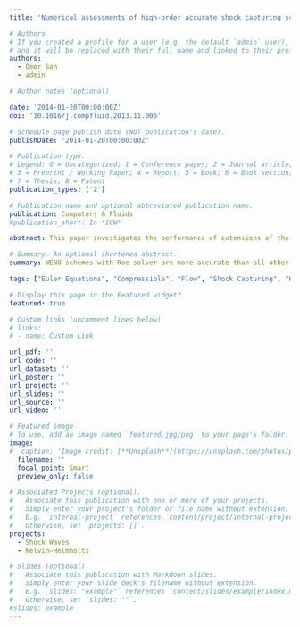 ```yaml
---
title: 'Numerical assessments of high-order accurate shock capturing schemes: Kelvin–Helmholtz type vortical structures in high-resolutions'

# Authors
# If you created a profile for a user (e.g. the default `admin` user), write the username (folder name) here
# and it will be replaced with their full name and linked to their profile.
authors:
  - Omer San
  - admin

# Author notes (optional)

date: '2014-01-20T00:00:00Z'
doi: '10.1016/j.compfluid.2013.11.006'

# Schedule page publish date (NOT publication's date).
publishDate: '2014-01-20T00:00:00Z'

# Publication type.
# Legend: 0 = Uncategorized; 1 = Conference paper; 2 = Journal article;
# 3 = Preprint / Working Paper; 4 = Report; 5 = Book; 6 = Book section;
# 7 = Thesis; 8 = Patent
publication_types: ['2']

# Publication name and optional abbreviated publication name.
publication: Computers & Fluids
#publication_short: In *ICW*

abstract: This paper investigates the performance of extensions of the state-of-the-art high-resolution shock-capturing schemes by solving hyperbolic conservation laws in gas dynamics. Such numerical methods used to integrate compressible flow simulations should provide accurate solutions for these flows' long-time integrations. To this end, several joint solvers are developed within the framework of the reconstruction and flux-splitting approaches using the underlying MUSCL and WENO frameworks. The numerical assessments include testing and evaluation of various interpolation procedures, flux-limiters, Riemann solvers, flux-splitting schemes, and their formal order of accuracy. For temporal integration, a three-stage optimal TVD Runge–Kutta time stepping is employed. The modular development of these joint solvers provides ease in characterizing the solution procedures. The performances of these high-resolution solvers are compared for several carefully selected two-dimensional Riemann problems, including shock and rarefaction waves and joint discontinuities. Based on solutions obtained by all five-point stencil schemes, we demonstrate that the reconstruction-based WENO scheme with the Roe solver is more accurate than all the versions of the flux-splitting WENO solvers tested in this study. We also show that results are highly dependent on the choice of the flux limiter. It is shown that the Euler equations discretized by the fifth-order WENO scheme produce solutions that convect vorticity and create small-scale vortical flow structures, which are usually associated with the high Reynolds number viscous flows. Surprisingly, it is found that these Kelvin–Helmholtz instability-like vortical structures are not captured in any form of the third-order five-point stencil schemes.

# Summary. An optional shortened abstract.
summary: WENO schemes with Roe solver are more accurate than all other methods tested. High-order numerical techniques are required to capture small-scale vortical flow structures.

tags: ["Euler Equations", "Compressible", "Flow", "Shock Capturing", "Hyperbolic", "Conservation Laws", "WENO", "MUSCL", "TVD", "Runge–Kutta", "flux-limiters", "Riemann solvers", "flux-splitting", "Kelvin–Helmholtz", "Instability"]

# Display this page in the Featured widget?
featured: true

# Custom links (uncomment lines below)
# links:
# - name: Custom Link

url_pdf: ''
url_code: ''
url_dataset: ''
url_poster: ''
url_project: ''
url_slides: ''
url_source: ''
url_video: ''

# Featured image
# To use, add an image named `featured.jpg/png` to your page's folder.
image:
#  caption: 'Image credit: [**Unsplash**](https://unsplash.com/photos/pLCdAaMFLTE)'
  filename: ''
  focal_point: Smart
  preview_only: false

# Associated Projects (optional).
#   Associate this publication with one or more of your projects.
#   Simply enter your project's folder or file name without extension.
#   E.g. `internal-project` references `content/project/internal-project/index.md`.
#   Otherwise, set `projects: []`.
projects:
  - Shock Waves
  - Kelvin–Helmholtz

# Slides (optional).
#   Associate this publication with Markdown slides.
#   Simply enter your slide deck's filename without extension.
#   E.g. `slides: "example"` references `content/slides/example/index.md`.
#   Otherwise, set `slides: ""`.
#slides: example
---
```

